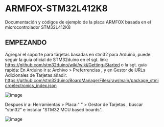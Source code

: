 # ARMFOX-STM32L412K8
Documentación y códigos de ejemplo de la placa ARMFOX basada en el microcontrolador STM32L412K8

## EMPEZANDO
Agregar el soporte para tarjetas basadas en stm32 para Arduino, puede seguir la guia oficial de STM32duino en el sgt. link:
https://github.com/stm32duino/wiki/wiki/Getting-Started
o la sgt. guia rapida:
En Arduino ir a: Archivo > Preferrencias , y en Gestor de URLs Adicionales de Tarjetas añadir:
https://github.com/stm32duino/BoardManagerFiles/raw/main/package_stmicroelectronics_index.json

![image](https://user-images.githubusercontent.com/68084473/145752278-e31589ef-b8b2-414b-83c1-894d77ef5537.png)

Despues ir a: Herramientas > Placa:" " > Gestor de Tarjetas , buscar "stm32" e instalar "STM32 MCU based boards".

![image](https://user-images.githubusercontent.com/68084473/145752994-b77c251c-1c30-432e-8609-54f5dc3315b7.png)

